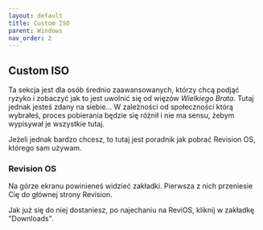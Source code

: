 ```yaml
---
layout: default
title: Custom ISO
parent: Windows
nav_order: 2
---
```

## Custom ISO
Ta sekcja jest dla osób średnio zaawansowanych, którzy chcą podjąć ryzyko i zobaczyć jak to jest uwolnić się od więzów *Wielkiego Brata*. Tutaj jednak jesteś zdany na siebie... W zależności od społeczności którą wybrałeś, proces pobierania będzie się różnił i nie ma sensu, żebym wypisywał je wszystkie tutaj.

Jeżeli jednak bardzo chcesz, to tutaj jest poradnik jak pobrać Revision OS, którego sam używam.

### Revision OS
Na górze ekranu powinieneś widzieć zakładki. Pierwsza z nich przeniesie Cię do głównej strony Revision.

Jak już się do niej dostaniesz, po najechaniu na ReviOS, kliknij w zakładkę "Downloads".

